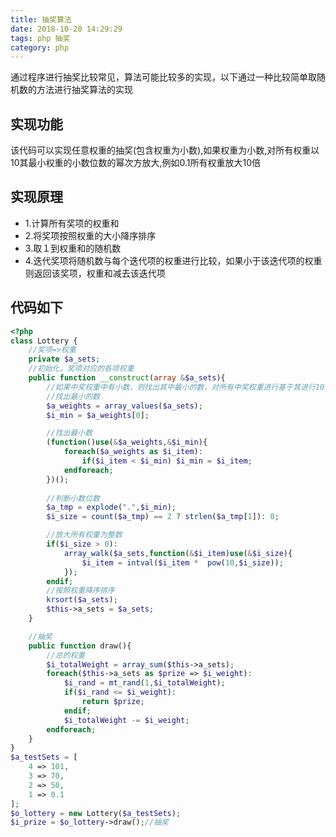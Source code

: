 ```yaml
---
title: 抽奖算法
date: 2018-10-20 14:29:29
tags: php 抽奖
category: php
---
```


通过程序进行抽奖比较常见，算法可能比较多的实现，以下通过一种比较简单取随机数的方法进行抽奖算法的实现
<!-- more -->
## 实现功能

该代码可以实现任意权重的抽奖(包含权重为小数),如果权重为小数,对所有权重以10其最小权重的小数位数的幂次方放大,例如0.1所有权重放大10倍

## 实现原理

* 1.计算所有奖项的权重和
* 2.将奖项按照权重的大小降序排序
* 3.取１到权重和的随机数
* 4.迭代奖项将随机数与每个迭代项的权重进行比较，如果小于该迭代项的权重则返回该奖项，权重和减去该迭代项
 
## 代码如下

```php
<?php
class Lottery {
    //奖项=>权重
    private $a_sets;
    //初始化，奖项对应的各项权重
    public function __construct(array &$a_sets){
        //如果中奖权重中有小数，则找出其中最小的数，对所有中奖权重进行基于其进行10倍数进行放大使所有权重都为整数
        //找出最小的数
        $a_weights = array_values($a_sets);
        $i_min = $a_weights[0];

        //找出最小数
        (function()use(&$a_weights,&$i_min){
            foreach($a_weights as $i_item):
                if($i_item < $i_min) $i_min = $i_item;
            endforeach;
        })();
        
        //判断小数位数
        $a_tmp = explode(".",$i_min);
        $i_size = count($a_tmp) == 2 ? strlen($a_tmp[1]): 0;

        //放大所有权重为整数
        if($i_size > 0):
            array_walk($a_sets,function(&$i_item)use(&$i_size){
                $i_item = intval($i_item *  pow(10,$i_size));
            });
        endif;
        //按照权重降序排序
        krsort($a_sets);
        $this->a_sets = $a_sets;
    }

    //抽奖
    public function draw(){
        //总的权重
        $i_totalWeight = array_sum($this->a_sets);
        foreach($this->a_sets as $prize => $i_weight):
            $i_rand = mt_rand(1,$i_totalWeight);
            if($i_rand <= $i_weight):
                return $prize;
            endif;
            $i_totalWeight -= $i_weight;
        endforeach;
    }
}
$a_testSets = [
    4 => 101,
    3 => 70,
    2 => 50,
    1 => 0.1   
];
$o_lottery = new Lottery($a_testSets);
$i_prize = $o_lottery->draw();//抽奖
```